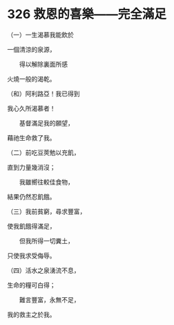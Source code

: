 # 326 救恩的喜樂——完全滿足

（一）一生渴慕我能飲於

一個清涼的泉源，

　　得以解除裏面所感

火燒一般的渴乾。

（和）阿利路亞！我已得到

我心久所渴慕者！

　　基督滿足我的願望，

藉祂生命救了我。

（二）前吃豆莢勉以充飢，

直到力量幾消沒；

　　我雖嚮往較佳食物，

結果仍然忍飢餓。

（三）我前貧窮，尋求豐富，

使我飢餓得滿足，

　　但我所得一切糞土，

只使我求受侮辱。

（四）活水之泉湧流不息，

生命的糧可白得；

　　難言豐富，永無不足，

我的救主之於我。

